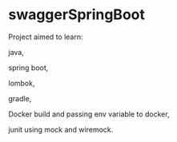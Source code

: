 # swaggerSpringBoot
Project aimed to learn:

  java, 

  spring boot, 

  lombok, 

  gradle, 

  Docker build and passing env variable to docker,

  junit using mock and wiremock. 
